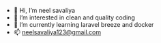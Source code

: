 - 👋 Hi, I’m neel savaliya
- 👀 I’m interested in clean and quality coding 
- 🌱 I’m currently learning laravel breeze and docker
- 📫 neelsavaliya123@gmail.com

<!---
neelsavaliya33/neelsavaliya33 is a ✨ special ✨ repository because its `README.md` (this file) appears on your GitHub profile.
You can click the Preview link to take a look at your changes.
--->
